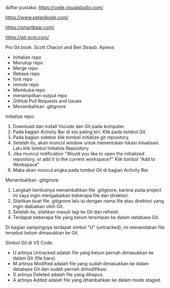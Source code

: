 daftar pustaka:
https://code.visualstudio.com/

https://www.petanikode.com/

https://smartbear.com/

https://git-scm.com/

Pro Git book. Scott Chacon and Ben Straub. Apress

* Initialize repo
* Menutup repo
* Merge repo
* Rebase repo
* fork repo
* remote repo
* Membuka repo
* menampilkan output repo
* GitHub Pull Requests and Issues
* Menambahkan .gitignore


Initialize repo:
1. Download dan install Vscode dan Git pada komputer.
2. Pada bagian Activity Bar di sisi paling kiri. Klik pada tombol Git.
3. Pada bagian sidebar klik tombol initialize git repository.
4. Setelah itu, akan muncul window untuk menentukan lokasi inisalisasi. Lalu klik tombol Initialize Repository.
5. Jika muncul notification "Would you like to open the initialized repository, or add it to the current workspace?" Klik tombol "Add to Workspace"
6. Maka akan muncul angka pada tombol Git di bagian Activity Bar.

Menambahkan .gitignore:
1. Langkah berikutnya menambahkan file .gitignore, karena pada project ini saya ingin mengabaikan beberapa file dan direktori.
2. Silahkan buat file .gitignore lalu isi dengan nama file atau direktori yang ingin diabaikan oleh Git.
3. Setelah itu, silahkan masuk lagi ke Git dan refresh.
4. Terdapat beberapa file yang belum tersimpan ke dalam database Git.

Di bagian sampingnya terdapat simbol “U” (untracked), ini menandakan file tersebut belum dimasukkan ke Git.

Simbol Git di VS Code:

* U artinya Untracked adalah file yang belum pernah dimasukkan ke dalam Git (file baru).
* M artinya Modified adalah file yang sudah dimasukkan ke dalam database Git dan sudah pernah dimodifikasi.
* D artinya Deleted adalah file yang dihapus.
* A artinya Added adalah file yang ditambahkan ke dalam mode staged.

